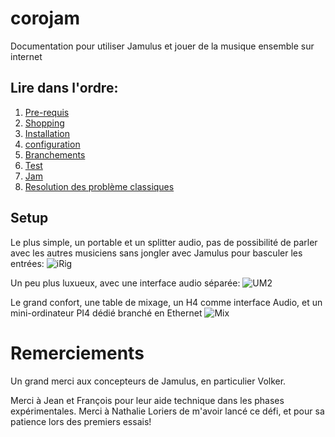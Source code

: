 # corojam
Documentation pour utiliser Jamulus et jouer de la musique ensemble sur internet

## Lire dans l'ordre:
  1. [Pre-requis](https://github.com/fredsiva/corojam/blob/master/readme_1_pre_requis.md)
  1. [Shopping](https://github.com/fredsiva/corojam/blob/master/readme_2_shopping.md)
  1. [Installation](https://github.com/fredsiva/corojam/blob/master/readme_3_installation.md)
  1. [configuration](https://github.com/fredsiva/corojam/blob/master/readme_4_configuration.md)
  1. [Branchements](https://github.com/fredsiva/corojam/blob/master/readme_5_branchements.md)
  1. [Test](https://github.com/fredsiva/corojam/blob/master/readme_6_tests.md)
  1. [Jam](https://github.com/fredsiva/corojam/blob/master/readme_7_jam.md)
  1. [Resolution des problème classiques](https://github.com/fredsiva/corojam/blob/master/readme_8_problems.md)
  
## Setup

Le plus simple, un portable et un splitter audio, pas de possibilité de parler avec les autres musiciens sans jongler avec Jamulus pour basculer les entrées:
![iRig](https://github.com/fredsiva/corojam/blob/master/setup_macbook_iRig.JPG)

Un peu plus luxueux, avec une interface audio séparée:
![UM2](https://github.com/fredsiva/corojam/blob/master/setup_macbook_UM2.JPG)

Le grand confort, une table de mixage, un H4 comme interface Audio, et un mini-ordinateur PI4 dédié branché en Ethernet
![Mix](https://github.com/fredsiva/corojam/blob/master/setup_H4_table.JPG)


# Remerciements

Un grand merci aux concepteurs de Jamulus, en particulier Volker.

Merci à Jean et François pour leur aide technique dans les phases expérimentales.
Merci à Nathalie Loriers de m'avoir lancé ce défi, et pour sa patience lors des premiers essais!
